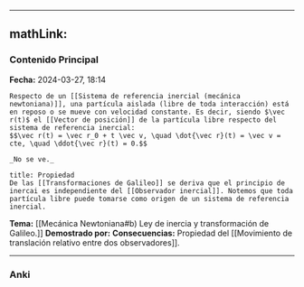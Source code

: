 
---
mathLink:
---
### Contenido Principal

**Fecha:** 2024-03-27, 18:14

```ad-theorem
Respecto de un [[Sistema de referencia inercial (mecánica newtoniana)]], una partícula aislada (libre de toda interacción) está en reposo o se mueve con velocidad constante. Es decir, siendo $\vec r(t)$ el [[Vector de posición]] de la partícula libre respecto del sistema de referencia inercial:
$$\vec r(t) = \vec r_0 + t \vec v, \quad \dot{\vec r}(t) = \vec v = cte, \quad \ddot{\vec r}(t) = 0.$$
```


```ad-proof
_No se ve._
```

```ad-note
title: Propiedad
De las [[Transformaciones de Galileo]] se deriva que el principio de inercai es independiente del [[Observador inercial]]. Notemos que toda partícula libre puede tomarse como origen de un sistema de referencia inercial.
```


**Tema:** [[Mecánica Newtoniana#b) Ley de inercia y transformación de Galileo.]]
**Demostrado por:**
**Consecuencias:** Propiedad del [[Movimiento de translación relativo entre dos observadores]].

---
### Anki
